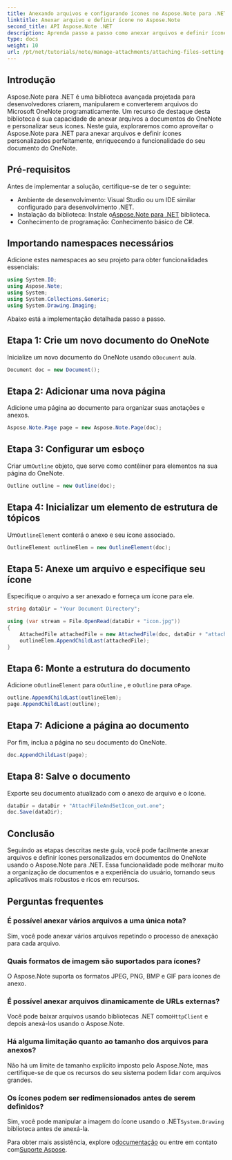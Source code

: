 ```yaml
---
title: Anexando arquivos e configurando ícones no Aspose.Note para .NET
linktitle: Anexar arquivo e definir ícone no Aspose.Note
second_title: API Aspose.Note .NET
description: Aprenda passo a passo como anexar arquivos e definir ícones personalizados em documentos do Microsoft OneNote usando o Aspose.Note para .NET. Aprimore seu aplicativo .NET com recursos de personalização e gerenciamento de documentos integrados.
type: docs
weight: 10
url: /pt/net/tutorials/note/manage-attachments/attaching-files-setting-icons/
---
```

## Introdução

Aspose.Note para .NET é uma biblioteca avançada projetada para desenvolvedores criarem, manipularem e converterem arquivos do Microsoft OneNote programaticamente. Um recurso de destaque desta biblioteca é sua capacidade de anexar arquivos a documentos do OneNote e personalizar seus ícones. Neste guia, exploraremos como aproveitar o Aspose.Note para .NET para anexar arquivos e definir ícones personalizados perfeitamente, enriquecendo a funcionalidade do seu documento do OneNote.

## Pré-requisitos

Antes de implementar a solução, certifique-se de ter o seguinte:

- Ambiente de desenvolvimento: Visual Studio ou um IDE similar configurado para desenvolvimento .NET.
-  Instalação da biblioteca: Instale o[Aspose.Note para .NET](https://releases.aspose.com/words/net/) biblioteca.
- Conhecimento de programação: Conhecimento básico de C#.

## Importando namespaces necessários

Adicione estes namespaces ao seu projeto para obter funcionalidades essenciais:

```csharp
using System.IO;
using Aspose.Note;
using System;
using System.Collections.Generic;
using System.Drawing.Imaging;
```

Abaixo está a implementação detalhada passo a passo.

## Etapa 1: Crie um novo documento do OneNote

 Inicialize um novo documento do OneNote usando o`Document` aula.

```csharp
Document doc = new Document();
```

## Etapa 2: Adicionar uma nova página

Adicione uma página ao documento para organizar suas anotações e anexos.

```csharp
Aspose.Note.Page page = new Aspose.Note.Page(doc);
```

## Etapa 3: Configurar um esboço

 Criar um`Outline` objeto, que serve como contêiner para elementos na sua página do OneNote.

```csharp
Outline outline = new Outline(doc);
```

## Etapa 4: Inicializar um elemento de estrutura de tópicos

 Um`OutlineElement` conterá o anexo e seu ícone associado.

```csharp
OutlineElement outlineElem = new OutlineElement(doc);
```

## Etapa 5: Anexe um arquivo e especifique seu ícone

Especifique o arquivo a ser anexado e forneça um ícone para ele.

```csharp
string dataDir = "Your Document Directory";

using (var stream = File.OpenRead(dataDir + "icon.jpg"))
{
    AttachedFile attachedFile = new AttachedFile(doc, dataDir + "attachment.txt", stream, ImageFormat.Jpeg);
    outlineElem.AppendChildLast(attachedFile);
}
```

## Etapa 6: Monte a estrutura do documento

 Adicione o`OutlineElement` para o`Outline` , e o`Outline` para o`Page`.

```csharp
outline.AppendChildLast(outlineElem);
page.AppendChildLast(outline);
```

## Etapa 7: Adicione a página ao documento

Por fim, inclua a página no seu documento do OneNote.

```csharp
doc.AppendChildLast(page);
```

## Etapa 8: Salve o documento

Exporte seu documento atualizado com o anexo de arquivo e o ícone.

```csharp
dataDir = dataDir + "AttachFileAndSetIcon_out.one";
doc.Save(dataDir);
```

## Conclusão

Seguindo as etapas descritas neste guia, você pode facilmente anexar arquivos e definir ícones personalizados em documentos do OneNote usando o Aspose.Note para .NET. Essa funcionalidade pode melhorar muito a organização de documentos e a experiência do usuário, tornando seus aplicativos mais robustos e ricos em recursos.

## Perguntas frequentes

### É possível anexar vários arquivos a uma única nota?
Sim, você pode anexar vários arquivos repetindo o processo de anexação para cada arquivo.

### Quais formatos de imagem são suportados para ícones?
O Aspose.Note suporta os formatos JPEG, PNG, BMP e GIF para ícones de anexo.

### É possível anexar arquivos dinamicamente de URLs externas?
 Você pode baixar arquivos usando bibliotecas .NET como`HttpClient` e depois anexá-los usando o Aspose.Note.

### Há alguma limitação quanto ao tamanho dos arquivos para anexos?
Não há um limite de tamanho explícito imposto pelo Aspose.Note, mas certifique-se de que os recursos do seu sistema podem lidar com arquivos grandes.

### Os ícones podem ser redimensionados antes de serem definidos?
 Sim, você pode manipular a imagem do ícone usando o .NET`System.Drawing` biblioteca antes de anexá-la.

 Para obter mais assistência, explore o[documentação](https://reference.aspose.com/words/net/) ou entre em contato com[Suporte Aspose](https://forum.aspose.com/c/words/8).